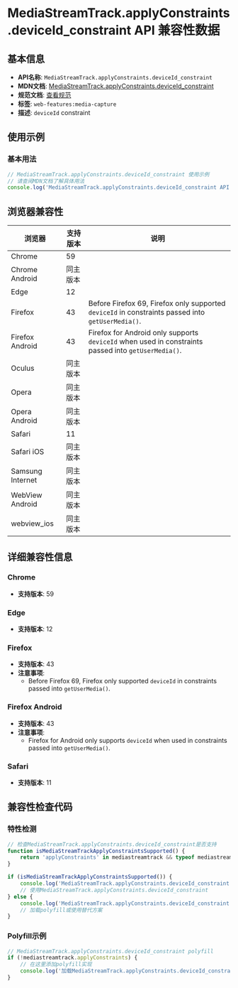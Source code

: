 # MediaStreamTrack.applyConstraints.deviceId_constraint API 兼容性数据

## 基本信息

- **API名称**: `MediaStreamTrack.applyConstraints.deviceId_constraint`
- **MDN文档**: [MediaStreamTrack.applyConstraints.deviceId_constraint](https://developer.mozilla.org/docs/Web/API/MediaTrackConstraints/deviceId)
- **规范文档**: [查看规范](https://w3c.github.io/mediacapture-main/#dom-mediatrackconstraintset-deviceid)
- **标签**: `web-features:media-capture`
- **描述**: `deviceId` constraint

## 使用示例

### 基本用法

```javascript
// MediaStreamTrack.applyConstraints.deviceId_constraint 使用示例
// 请查阅MDN文档了解具体用法
console.log('MediaStreamTrack.applyConstraints.deviceId_constraint API');
```

## 浏览器兼容性

| 浏览器 | 支持版本 | 说明 |
|--------|----------|------|
| Chrome | 59 |  |
| Chrome Android | 同主版本 |  |
| Edge | 12 |  |
| Firefox | 43 | Before Firefox 69, Firefox only supported `deviceId` in constraints passed into `getUserMedia()`. |
| Firefox Android | 43 | Firefox for Android only supports `deviceId` when used in constraints passed into `getUserMedia()`. |
| Oculus | 同主版本 |  |
| Opera | 同主版本 |  |
| Opera Android | 同主版本 |  |
| Safari | 11 |  |
| Safari iOS | 同主版本 |  |
| Samsung Internet | 同主版本 |  |
| WebView Android | 同主版本 |  |
| webview_ios | 同主版本 |  |

## 详细兼容性信息

### Chrome

- **支持版本**: 59

### Edge

- **支持版本**: 12

### Firefox

- **支持版本**: 43
- **注意事项**:
  - Before Firefox 69, Firefox only supported `deviceId` in constraints passed into `getUserMedia()`.

### Firefox Android

- **支持版本**: 43
- **注意事项**:
  - Firefox for Android only supports `deviceId` when used in constraints passed into `getUserMedia()`.

### Safari

- **支持版本**: 11

## 兼容性检查代码

### 特性检测

```javascript
// 检查MediaStreamTrack.applyConstraints.deviceId_constraint是否支持
function isMediaStreamTrackApplyConstraintsSupported() {
    return 'applyConstraints' in mediastreamtrack && typeof mediastreamtrack.applyConstraints === 'function';
}

if (isMediaStreamTrackApplyConstraintsSupported()) {
    console.log('MediaStreamTrack.applyConstraints.deviceId_constraint 支持');
    // 使用MediaStreamTrack.applyConstraints.deviceId_constraint
} else {
    console.log('MediaStreamTrack.applyConstraints.deviceId_constraint 不支持，需要polyfill');
    // 加载polyfill或使用替代方案
}
```

### Polyfill示例

```javascript
// MediaStreamTrack.applyConstraints.deviceId_constraint polyfill
if (!mediastreamtrack.applyConstraints) {
    // 在这里添加polyfill实现
    console.log('加载MediaStreamTrack.applyConstraints.deviceId_constraint polyfill');
}
```


